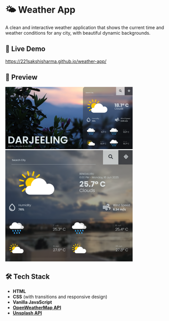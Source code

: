 # 🌤️ Weather App

A clean and interactive weather application that shows the current time and weather conditions for any city, with beautiful dynamic backgrounds.

## 🔗 Live Demo

https://221sakshisharma.github.io/weather-app/

## 📸 Preview

<img src="preview1.png" alt="Weather App Preview" width="400"/>
<img src="preview2.png" alt="Weather App Preview" width="400"/>

## 🛠 Tech Stack

- **HTML**
- **CSS** (with transitions and responsive design)
- **Vanilla JavaScript**
- [**OpenWeatherMap API**](https://openweathermap.org/)
- [**Unsplash API**](https://unsplash.com/developers)

